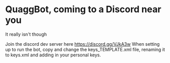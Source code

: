 # QuaggBot, coming to a Discord near you
It really isn't though

Join the discord dev server here https://discord.gg/VJkA3w
When setting up to run the bot, copy and change the keys_TEMPLATE.xml file, renaming it to keys.xml and adding in your personal keys.